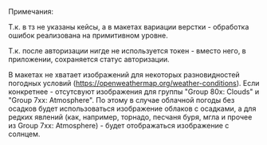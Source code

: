 Примечания:

Т.к. в тз не указаны кейсы, а в макетах вариации верстки - обработка ошибок реализована на примитивном уровне.

Т.к. после авторизации нигде не используется токен - вместо него, в приложении, сохраняется статус авторизации. 

В макетах не хватает изображений для некоторых разновидностей погодных условий (https://openweathermap.org/weather-conditions).
Если конкретнее - отсутсвуют изображения для группы "Group 80x: Clouds" и "Group 7xx: Atmosphere".
По этому в случае облачной погоды без осадков будет использоваться изображение облаков с осадками,
а для редких явлений (как, например, торнадо, песчаня буря, мгла и прочее из Group 7xx: Atmosphere) -
будет отображаться изображение с солнцем.